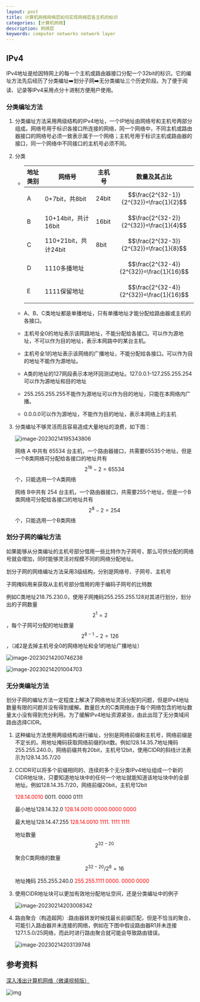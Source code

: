```yaml
---
layout: post
title: 计算机网络网络层如何实现网络层各主机的标识
categories: [计算机网络]
description: 网络层
keywords: computer networks network layer
---
```


## IPv4

​		IPv4地址是给因特网上的每一个主机或路由器接口分配一个32bit的标识。它的编址方法先后经历了分类编址:arrow_right:划分子网:arrow_right:无分类编址三个历史阶段。为了便于阅读、记录等IPv4采用点分十进制方便用户使用。

### 分类编址方法

1. 分类编址方法采用两级结构的IPv4地址，一个IP地址由网络号和主机号两部分组成。网络号用于标识各接口所连接的网络，同一个网络中，不同主机或路由器接口的网络号必须一致表示属于一个网络；主机号用于标识主机或路由器的接口，同一个网络中不同接口的主机号必须不同。

2. 分类

   - | 地址类别 | 网络号               | 主机号 | 数量及其占比                             |
     | -------- | -------------------- | ------ | ---------------------------------------- |
     | A        | 0+7bit，共8bit       | 24bit  | $$\frac{2^{32-1}}{2^{32}}=\frac{1}{2}$$  |
     | B        | 10+14bit，共计16bit  | 16bit  | $$\frac{2^{32-2}}{2^{32}}=\frac{1}{4}$$  |
     | C        | 110+21bit，共计24bit | 8bit   | $$\frac{2^{32-3}}{2^{32}}=\frac{1}{8}$$  |
     | D        | 1110多播地址         |        | $$\frac{2^{32-4}}{2^{32}}=\frac{1}{16}$$ |
     | E        | 1111保留地址         |        | $$\frac{2^{32-4}}{2^{32}}=\frac{1}{16}$$                                         |
     
   - A、B、C类地址都是单播地址，只有单播地址才能分配给路由器或主机的各接口。

   - 主机号全0的地址表示该网路地址，不能分配给各接口。可以作为源地址，不可以作为目的地址，表示本网路中的某台主机。

   - 主机号全1的地址表示该网络的广播地址，不能分配给各接口。可以作为目的地址不能作为源地址。

   - A类的地址的127网段表示本地环回测试地址。127.0.0.1-127.255.255.254可以作为源地址和目的地址

   - 255.255.255.255不能作为源地址可以作为目的地址，只能在本网络内广播。

   - 0.0.0.0可以作为源地址，不能作为目的地址，表示本网络上的主机

3. 分类编址不够灵活而且容易造成大量地址的浪费，如下图：

   ![image-20230214195343806](https://wendaocsmaster.github.io/images/blog/image-20230214195343806.png)

   网络 A 中共有 65534 台主机，一个路由器接口，共需要65535个地址，但是一个B类网络可分配给各接口的地址共有 $$2^{16}-2=65534$$ 个，只能选用一个A类网络

   网络 B中共有 254 台主机，一个路由器接口，共需要255个地址，但是一个B类网络可分配给各接口的地址共有 $$2^8-2=254$$ 个，只能选用一个B类网络

### 划分子网的编址方法

​		如果能够从分类编址的主机号部分借用一些比特作为子网号，那么可供分配的网络号就会增加，同时能够灵活对规模不同的网络分配地址。

划分子网的网络编址方法采用3级结构，分别是网络号、子网号、主机号

子网掩码用来获取从主机号部分借用的用于编码子网号的比特数

例如C类地址218.75.230.0，使用子网掩码255.255.255.128对其进行划分，划分出的子网数量$$2^1=2$$，每个子网可分配的地址数量$$2^{8-1}-2=126$$，（减2是去掉主机号全0的网络地址和全1的地址广播地址）

![image-20230214200746238](https://wendaocsmaster.github.io/images/blog/image-20230214200746238.png)

![image-20230214201004703](https://wendaocsmaster.github.io/images/blog/image-20230214201004703.png)

### 无分类编址方法

​		划分子网的编址方法一定程度上解决了网络地址灵活分配的问题，但是IPv4地址数量有限的问题并没有得到缓解。数量巨大的C类网络由于每个网络包含的地址数量太小没有得到充分利用。为了缓解IPv4地址资源紧张，由此出现了无分类域间路由选择CIDR。

1. 这种编址方法使用两级结构进行编址，分别是网络前缀和主机号，网络前缀是不定长的。用地址掩码获取网络前缀的bit数。例如128.14.35.7地址掩码255.255.240.0，网络前缀共有20bit，主机号12bit，使用CIDR的斜线计法表示为128.14.35.7/20

2. CCIDR可以将多个前缀相同的、连续的多个无分类IPv4地址组成一个新的CIDR地址块，只要知道地址块中的任何一个地址就能知道该地址块中的全部地址。例如128.14.35.7/20，网络前缀20bit，主机号12bit

   <font color = red>128.14.0010</font> 0011. 0000 0111

   最小地址128.14.32.0  <font color =red>128.14.0010 0000.0000 0000 </font>

   最大地址128.14.47.255 <font color =red>128.14.0010 1111. 1111 1111 </font>

   地址数量$$2^{32-20}$$

   聚合C类网络的数量 $$2^{32-20} / 2^8=16$$

   地址掩码 255.255.240.0 <font color=red>255.255.1111 0000. 0000 0000</font>

3. 使用CIDR地址块可以更加有效地分配地址空间，还是分类编址中的例子

   ![image-20230214203008342](https://wendaocsmaster.github.io/images/blog/image-20230214203008342.png)

4. 路由聚合（构造超网）:路由器转发时候找最长前缀匹配，但是不恰当的聚合，可能引入路由器并未连接的网络，例如在下图中假设路由器R1并未连接127.1.5.0/25网络，而此时进行路由聚合就可能会导致路由错误。

   ![image-20230214203139748](https://wendaocsmaster.github.io/images/blog/image-20230214203139748.png)

   

## 参考资料

[深入浅出计算机网络（微课视频版）](http://www.tup.tsinghua.edu.cn/booksCenter/book_09342101.html)

![img](https://wendaocsmaster.github.io/images/blog/093421-01.jpg)

